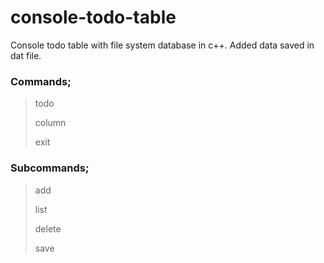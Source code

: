 # console-todo-table
Console todo table with file system database in c++.
Added data saved in dat file.

### Commands;
> todo
> 
> column
> 
> exit

### Subcommands;
> add
> 
> list
> 
> delete
> 
> save